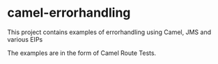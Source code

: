 camel-errorhandling
===================

This project contains examples of errorhandling using Camel, JMS and various EIPs

The examples are in the form of Camel Route Tests.
